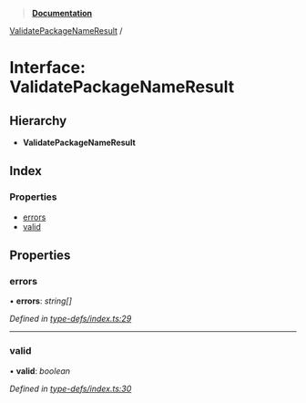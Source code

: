 > **[Documentation](../README.md)**

[ValidatePackageNameResult](validatepackagenameresult.md) /

# Interface: ValidatePackageNameResult

## Hierarchy

* **ValidatePackageNameResult**

## Index

### Properties

* [errors](validatepackagenameresult.md#errors)
* [valid](validatepackagenameresult.md#valid)

## Properties

###  errors

• **errors**: *string[]*

*Defined in [type-defs/index.ts:29](https://github.com/dylanaubrey/repodog/blob/a30f8b0/packages/helpers/src/type-defs/index.ts#L29)*

___

###  valid

• **valid**: *boolean*

*Defined in [type-defs/index.ts:30](https://github.com/dylanaubrey/repodog/blob/a30f8b0/packages/helpers/src/type-defs/index.ts#L30)*